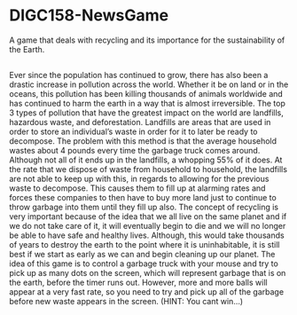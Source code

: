 # DIGC158-NewsGame
A game that deals with recycling and its importance for the sustainability of the Earth.
##
Ever since the population has continued to grow, there has also been a drastic increase in pollution across the world. Whether it be on land or in the oceans, this pollution has been killing thousands of animals worldwide and has continued to harm the earth in a way that is almost irreversible. The top 3 types of pollution that have the greatest impact on the world are landfills, hazardous waste, and deforestation. Landfills are areas that are used in order to store an individual’s waste in order for it to later be ready to decompose. The problem with this method is that the average household wastes about 4 pounds every time the garbage truck comes around. Although not all of it ends up in the landfills, a whopping 55% of it does. At the rate that we dispose of waste from household to household, the landfills are not able to keep up with this, in regards to allowing for the previous waste to decompose. This causes them to fill up at alarming rates and forces these companies to then have to buy more land just to continue to throw garbage into them until they fill up also. The concept of recycling is very important because of the idea that we all live on the same planet and if we do not take care of it, it will eventually begin to die and we will no longer be able to have safe and healthy lives. Although, this would take thousands of years to destroy the earth to the point where it is uninhabitable, it is still best if we start as early as we can and begin cleaning up our planet.
	The idea of this game is to control a garbage truck with your mouse and try to pick up as many dots on the screen, which will represent garbage that is on the earth, before the timer runs out. However, more and more balls will appear at a very fast rate, so you need to try and pick up all of the garbage before new waste appears in the screen. (HINT: You cant win…)
